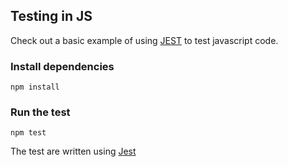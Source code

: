 ## Testing in JS

Check out a basic example of using [JEST](https://jestjs.io/) to test javascript code.

### Install dependencies

`npm install`

### Run the test

`npm test`

The test are written using [Jest](https://jestjs.io/)
